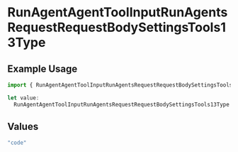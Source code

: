 # RunAgentAgentToolInputRunAgentsRequestRequestBodySettingsTools13Type

## Example Usage

```typescript
import { RunAgentAgentToolInputRunAgentsRequestRequestBodySettingsTools13Type } from "@orq-ai/node/models/operations";

let value:
  RunAgentAgentToolInputRunAgentsRequestRequestBodySettingsTools13Type = "code";
```

## Values

```typescript
"code"
```